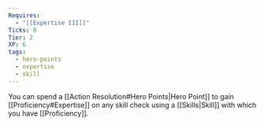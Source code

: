 ```yaml
---
Requires:
  - "[[Expertise III]]"
Ticks: 0
Tier: 2
XP: 6
tags:
  - hero-points
  - expertise
  - skill
---
```

You can spend a [[Action Resolution#Hero Points|Hero Point]] to gain [[Proficiency#Expertise]] on any skill check using a [[Skills|Skill]] with which you have [[Proficiency]].